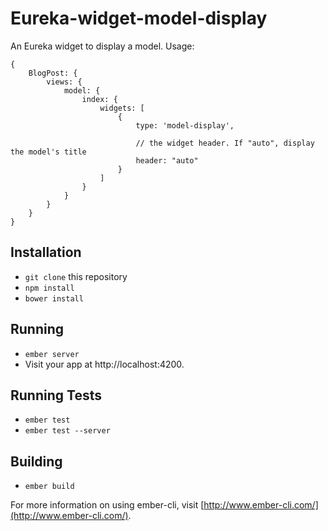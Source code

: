 # Eureka-widget-model-display

An Eureka widget to display a model. Usage:

    {
        BlogPost: {
            views: {
                model: {
                    index: {
                        widgets: [
                            {
                                type: 'model-display',

                                // the widget header. If "auto", display the model's title
                                header: "auto"
                            }
                        ]
                    }
                }
            }
        }
    }


## Installation

* `git clone` this repository
* `npm install`
* `bower install`

## Running

* `ember server`
* Visit your app at http://localhost:4200.

## Running Tests

* `ember test`
* `ember test --server`

## Building

* `ember build`

For more information on using ember-cli, visit [http://www.ember-cli.com/](http://www.ember-cli.com/).
